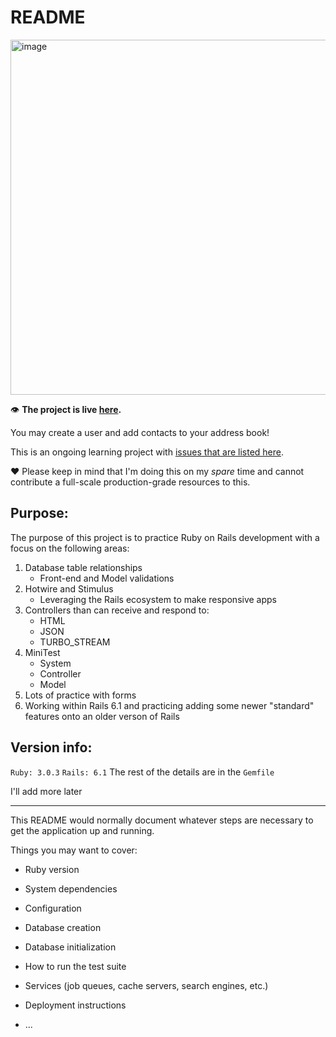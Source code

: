 # README

<img width="568" alt="image" src="https://user-images.githubusercontent.com/7801456/230505330-3be2a0b9-6980-4b38-a720-b814abffebbc.png">

:eye: **The project is live [here](https://address-book-production.onrender.com/login).**

You may create a user and add contacts to your address book!

This is an ongoing learning project with [issues that are listed here](https://github.com/devjona/address-book-hotwire/issues). 

:heart: Please keep in mind that I'm doing this on my *spare* time and cannot contribute a full-scale production-grade resources to this.

## Purpose:
The purpose of this project is to practice Ruby on Rails development with a focus on the following areas:
1. Database table relationships
    - Front-end and Model validations
1. Hotwire and Stimulus
    - Leveraging the Rails ecosystem to make responsive apps
1. Controllers than can receive and respond to:
    - HTML
    - JSON
    - TURBO_STREAM
1. MiniTest
    - System
    - Controller
    - Model
1. Lots of practice with forms
1. Working within Rails 6.1 and practicing adding some newer "standard" features onto an older verson of Rails

## Version info:
`Ruby: 3.0.3`
`Rails: 6.1`
The rest of the details are in the `Gemfile`

I'll add more later

---

This README would normally document whatever steps are necessary to get the
application up and running.

Things you may want to cover:

* Ruby version

* System dependencies

* Configuration

* Database creation

* Database initialization

* How to run the test suite

* Services (job queues, cache servers, search engines, etc.)

* Deployment instructions

* ...
